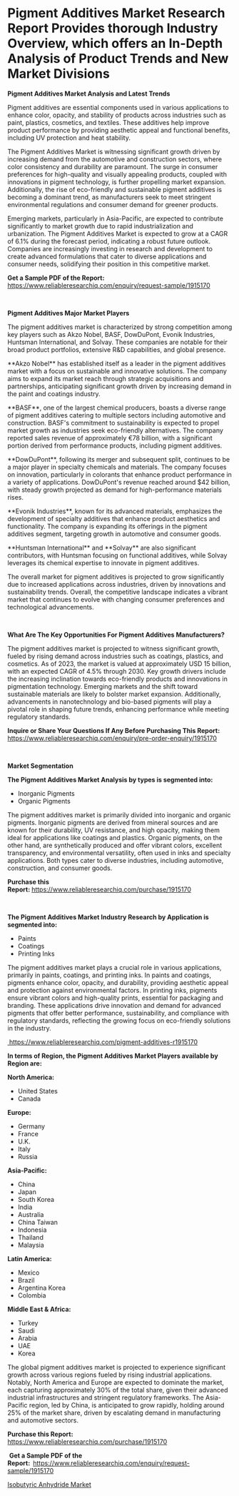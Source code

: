 <p><h1>Pigment Additives Market Research Report Provides thorough Industry Overview, which offers an In-Depth Analysis of Product Trends and New Market Divisions</h1></p><p><strong>Pigment Additives Market Analysis and Latest Trends</strong></p>
<p><p>Pigment additives are essential components used in various applications to enhance color, opacity, and stability of products across industries such as paint, plastics, cosmetics, and textiles. These additives help improve product performance by providing aesthetic appeal and functional benefits, including UV protection and heat stability.</p><p>The Pigment Additives Market is witnessing significant growth driven by increasing demand from the automotive and construction sectors, where color consistency and durability are paramount. The surge in consumer preferences for high-quality and visually appealing products, coupled with innovations in pigment technology, is further propelling market expansion. Additionally, the rise of eco-friendly and sustainable pigment additives is becoming a dominant trend, as manufacturers seek to meet stringent environmental regulations and consumer demand for greener products.</p><p>Emerging markets, particularly in Asia-Pacific, are expected to contribute significantly to market growth due to rapid industrialization and urbanization. The Pigment Additives Market is expected to grow at a CAGR of 6.1% during the forecast period, indicating a robust future outlook. Companies are increasingly investing in research and development to create advanced formulations that cater to diverse applications and consumer needs, solidifying their position in this competitive market.</p></p>
<p><strong>Get a Sample PDF of the Report:&nbsp;</strong> <a href="https://www.reliableresearchiq.com/enquiry/request-sample/1915170?utm_campaign=2732&utm_medium=2&utm_source=Github&utm_content=ia&utm_term=01042025&utm_id=pigment-additives">https://www.reliableresearchiq.com/enquiry/request-sample/1915170</a></p>
<p>&nbsp;</p>
<p><strong>Pigment Additives Major Market Players</strong></p>
<p><p>The pigment additives market is characterized by strong competition among key players such as Akzo Nobel, BASF, DowDuPont, Evonik Industries, Huntsman International, and Solvay. These companies are notable for their broad product portfolios, extensive R&D capabilities, and global presence.</p><p>**Akzo Nobel** has established itself as a leader in the pigment additives market with a focus on sustainable and innovative solutions. The company aims to expand its market reach through strategic acquisitions and partnerships, anticipating significant growth driven by increasing demand in the paint and coatings industry.</p><p>**BASF**, one of the largest chemical producers, boasts a diverse range of pigment additives catering to multiple sectors including automotive and construction. BASF's commitment to sustainability is expected to propel market growth as industries seek eco-friendly alternatives. The company reported sales revenue of approximately €78 billion, with a significant portion derived from performance products, including pigment additives.</p><p>**DowDuPont**, following its merger and subsequent split, continues to be a major player in specialty chemicals and materials. The company focuses on innovation, particularly in colorants that enhance product performance in a variety of applications. DowDuPont's revenue reached around $42 billion, with steady growth projected as demand for high-performance materials rises.</p><p>**Evonik Industries**, known for its advanced materials, emphasizes the development of specialty additives that enhance product aesthetics and functionality. The company is expanding its offerings in the pigment additives segment, targeting growth in automotive and consumer goods. </p><p>**Huntsman International** and **Solvay** are also significant contributors, with Huntsman focusing on functional additives, while Solvay leverages its chemical expertise to innovate in pigment additives.</p><p>The overall market for pigment additives is projected to grow significantly due to increased applications across industries, driven by innovations and sustainability trends. Overall, the competitive landscape indicates a vibrant market that continues to evolve with changing consumer preferences and technological advancements.</p></p>
<p>&nbsp;</p>
<p><strong>What Are The Key Opportunities For Pigment Additives Manufacturers?</strong></p>
<p><p>The pigment additives market is projected to witness significant growth, fueled by rising demand across industries such as coatings, plastics, and cosmetics. As of 2023, the market is valued at approximately USD 15 billion, with an expected CAGR of 4.5% through 2030. Key growth drivers include the increasing inclination towards eco-friendly products and innovations in pigmentation technology. Emerging markets and the shift toward sustainable materials are likely to bolster market expansion. Additionally, advancements in nanotechnology and bio-based pigments will play a pivotal role in shaping future trends, enhancing performance while meeting regulatory standards.</p></p>
<p><strong>Inquire or Share Your Questions If Any Before Purchasing This Report:</strong> <a href="https://www.reliableresearchiq.com/enquiry/pre-order-enquiry/1915170?utm_campaign=2732&utm_medium=2&utm_source=Github&utm_content=ia&utm_term=01042025&utm_id=pigment-additives">https://www.reliableresearchiq.com/enquiry/pre-order-enquiry/1915170</a></p>
<p>&nbsp;</p>
<p><strong>Market Segmentation</strong></p>
<p><strong>The Pigment Additives Market Analysis by types is segmented into:</strong></p>
<p><ul><li>Inorganic Pigments</li><li>Organic Pigments</li></ul></p>
<p><p>The pigment additives market is primarily divided into inorganic and organic pigments. Inorganic pigments are derived from mineral sources and are known for their durability, UV resistance, and high opacity, making them ideal for applications like coatings and plastics. Organic pigments, on the other hand, are synthetically produced and offer vibrant colors, excellent transparency, and environmental versatility, often used in inks and specialty applications. Both types cater to diverse industries, including automotive, construction, and consumer goods.</p></p>
<p><strong>Purchase this Report:&nbsp;</strong><a href="https://www.reliableresearchiq.com/purchase/1915170?utm_campaign=2732&utm_medium=2&utm_source=Github&utm_content=ia&utm_term=01042025&utm_id=pigment-additives">https://www.reliableresearchiq.com/purchase/1915170</a></p>
<p>&nbsp;</p>
<p><strong>The Pigment Additives Market Industry Research by Application is segmented into:</strong></p>
<p><ul><li>Paints</li><li>Coatings</li><li>Printing Inks</li></ul></p>
<p><p>The pigment additives market plays a crucial role in various applications, primarily in paints, coatings, and printing inks. In paints and coatings, pigments enhance color, opacity, and durability, providing aesthetic appeal and protection against environmental factors. In printing inks, pigments ensure vibrant colors and high-quality prints, essential for packaging and branding. These applications drive innovation and demand for advanced pigments that offer better performance, sustainability, and compliance with regulatory standards, reflecting the growing focus on eco-friendly solutions in the industry.</p></p>
<p><a href="https://www.reliableresearchiq.com/pigment-additives-r1915170?utm_campaign=2732&utm_medium=2&utm_source=Github&utm_content=ia&utm_term=01042025&utm_id=pigment-additives">&nbsp;https://www.reliableresearchiq.com/pigment-additives-r1915170</a></p>
<p><strong>In terms of Region, the Pigment Additives Market Players available by Region are:</strong></p>
<p>
    <p> <strong> North America: </strong>
        <ul>
            <li>United States</li>
            <li>Canada</li>
        </ul>
        </p> 
    <p> <strong> Europe: </strong>
        <ul>
            <li>Germany</li>
            <li>France</li>
            <li>U.K.</li>
            <li>Italy</li>
            <li>Russia</li>
        </ul>
        </p> 
    <p> <strong> Asia-Pacific: </strong>
        <ul>
            <li>China</li>
            <li>Japan</li>
            <li>South Korea</li>
            <li>India</li>
            <li>Australia</li>
            <li>China Taiwan</li>
            <li>Indonesia</li>
            <li>Thailand</li>
            <li>Malaysia</li>
        </ul>
        </p> 
    <p> <strong> Latin America: </strong>
        <ul>
            <li>Mexico</li>
            <li>Brazil</li>
            <li>Argentina Korea</li>
            <li>Colombia</li>
        </ul>
        </p> 
    <p> <strong> Middle East & Africa: </strong>
        <ul>
            <li>Turkey</li>
            <li>Saudi</li>
            <li>Arabia</li>
            <li>UAE</li>
            <li>Korea</li>
        </ul>
    </p>
    </p>
<p><p>The global pigment additives market is projected to experience significant growth across various regions fueled by rising industrial applications. Notably, North America and Europe are expected to dominate the market, each capturing approximately 30% of the total share, given their advanced industrial infrastructures and stringent regulatory frameworks. The Asia-Pacific region, led by China, is anticipated to grow rapidly, holding around 25% of the market share, driven by escalating demand in manufacturing and automotive sectors.</p></p>
<p><strong>Purchase this Report: </strong><a href="https://www.reliableresearchiq.com/purchase/1915170?utm_campaign=2732&utm_medium=2&utm_source=Github&utm_content=ia&utm_term=01042025&utm_id=pigment-additives">https://www.reliableresearchiq.com/purchase/1915170</a></p>
<p>&nbsp;<strong>Get a Sample PDF of the Report:&nbsp;&nbsp;</strong><a href="https://www.reliableresearchiq.com/enquiry/request-sample/1915170?utm_campaign=2732&utm_medium=2&utm_source=Github&utm_content=ia&utm_term=01042025&utm_id=pigment-additives">https://www.reliableresearchiq.com/enquiry/request-sample/1915170</a></p>
<p><strong></strong></p>
<p><p><a href="https://github.com/pimanoruman/Market-Research-Report-List-1/blob/main/isobutyric-anhydride-market.md?utm_campaign=2732&utm_medium=2&utm_source=Github&utm_content=ia&utm_term=01042025&utm_id=pigment-additives">Isobutyric Anhydride Market</a></p></p>